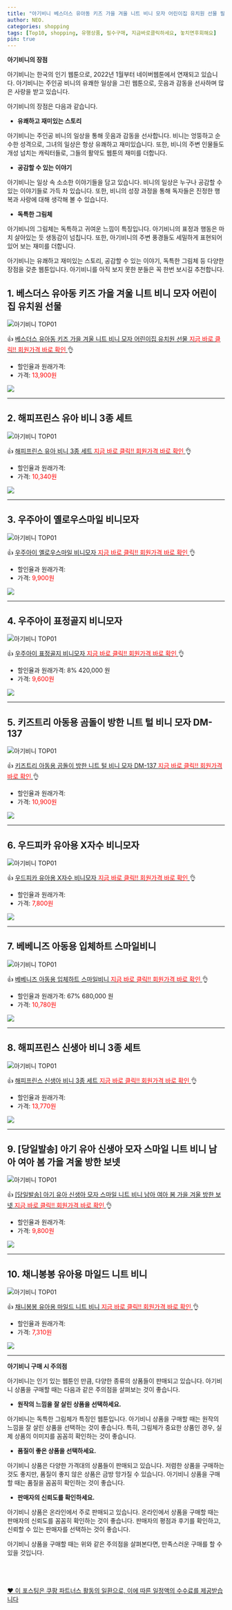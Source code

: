 ```yaml
---
title: "아기비니 베스더스 유아동 키즈 가을 겨울 니트 비니 모자 어린이집 유치원 선물 필수 필요 추천 제품 비교 최저 가격 비교 장점 구매 후기 구매평"
author: NEO.
categories: shopping
tags: [Top10, shopping, 유행상품, 필수구매, 지금바로클릭하세요, 놓치면후회해요]
pin: true
---
```

**아기비니의 장점**

아기비니는 한국의 인기 웹툰으로, 2022년 1월부터 네이버웹툰에서 연재되고 있습니다. 아기비니는 주인공 비니의 유쾌한 일상을 그린 웹툰으로, 웃음과 감동을 선사하며 많은 사랑을 받고 있습니다.

아기비니의 장점은 다음과 같습니다.

* **유쾌하고 재미있는 스토리**

아기비니는 주인공 비니의 일상을 통해 웃음과 감동을 선사합니다. 비니는 엉뚱하고 순수한 성격으로, 그녀의 일상은 항상 유쾌하고 재미있습니다. 또한, 비니의 주변 인물들도 개성 넘치는 캐릭터들로, 그들의 활약도 웹툰의 재미를 더합니다.

* **공감할 수 있는 이야기**

아기비니는 일상 속 소소한 이야기들을 담고 있습니다. 비니의 일상은 누구나 공감할 수 있는 이야기들로 가득 차 있습니다. 또한, 비니의 성장 과정을 통해 독자들은 진정한 행복과 사랑에 대해 생각해 볼 수 있습니다.

* **독특한 그림체**

아기비니의 그림체는 독특하고 귀여운 느낌이 특징입니다. 아기비니의 표정과 행동은 마치 살아있는 듯 생동감이 넘칩니다. 또한, 아기비니의 주변 풍경들도 세밀하게 표현되어 있어 보는 재미를 더합니다.

아기비니는 유쾌하고 재미있는 스토리, 공감할 수 있는 이야기, 독특한 그림체 등 다양한 장점을 갖춘 웹툰입니다. 아기비니를 아직 보지 못한 분들은 꼭 한번 보시길 추천합니다.

   

## 1. 베스더스 유아동 키즈 가을 겨울 니트 비니 모자 어린이집 유치원 선물

![아기비니 TOP01](https://thumbnail6.coupangcdn.com/thumbnails/remote/490x490ex/image/vendor_inventory/f92b/84ff5a29d56fcb15cd79408f4ecb502689413db416c90e3c032fd0cf1a57.jpg)


👍 [베스더스 유아동 키즈 가을 겨울 니트 비니 모자 어린이집 유치원 선물 <font color=red> 지금 바로 클릭!! 회원가격 바로 확인 </font> ](https://link.coupang.com/re/AFFSDP?lptag=AF3617701&subid=GithubCoopas&pageKey=6783767444&traceid=V0-153&itemId=15962455421&vendorItemId=86951885835) 👌 


- 할인율과 원래가격: 
- 가격: <span style='color:red'>13,900원</span>

[![](/discount_price.png)](https://link.coupang.com/re/AFFSDP?lptag=AF3617701&subid=GithubCoopas&pageKey=6783767444&traceid=V0-153&itemId=15962455421&vendorItemId=86951885835)

---


   

## 2. 해피프린스 유아 비니 3종 세트

![아기비니 TOP01](https://thumbnail6.coupangcdn.com/thumbnails/remote/490x490ex/image/retail/images/2457878151778787-55504655-e900-41b9-bde8-3c86dffe3ca1.jpg)


👍 [해피프린스 유아 비니 3종 세트 <font color=red> 지금 바로 클릭!! 회원가격 바로 확인 </font> ](https://link.coupang.com/re/AFFSDP?lptag=AF3617701&subid=GithubCoopas&pageKey=1629823809&traceid=V0-153&itemId=2780163966&vendorItemId=70769942463) 👌 


- 할인율과 원래가격: 
- 가격: <span style='color:red'>10,340원</span>

[![](/discount_price.png)](https://link.coupang.com/re/AFFSDP?lptag=AF3617701&subid=GithubCoopas&pageKey=1629823809&traceid=V0-153&itemId=2780163966&vendorItemId=70769942463)

---


   

## 3. 우주아이 옐로우스마일 비니모자

![아기비니 TOP01](https://thumbnail6.coupangcdn.com/thumbnails/remote/490x490ex/image/retail/images/2020/09/08/23/4/1f0302a4-0671-4854-a094-231cc085fc41.jpg)


👍 [우주아이 옐로우스마일 비니모자 <font color=red> 지금 바로 클릭!! 회원가격 바로 확인 </font> ](https://link.coupang.com/re/AFFSDP?lptag=AF3617701&subid=GithubCoopas&pageKey=2093749528&traceid=V0-153&itemId=3556626054&vendorItemId=71542499639) 👌 


- 할인율과 원래가격: 
- 가격: <span style='color:red'>9,900원</span>

[![](/discount_price.png)](https://link.coupang.com/re/AFFSDP?lptag=AF3617701&subid=GithubCoopas&pageKey=2093749528&traceid=V0-153&itemId=3556626054&vendorItemId=71542499639)

---


   

## 4. 우주아이 표정골지 비니모자

![아기비니 TOP01](https://thumbnail7.coupangcdn.com/thumbnails/remote/490x490ex/image/retail/images/2020/09/08/23/1/efbfff24-00bb-4560-9915-452c623ae626.jpg)


👍 [우주아이 표정골지 비니모자 <font color=red> 지금 바로 클릭!! 회원가격 바로 확인 </font> ](https://link.coupang.com/re/AFFSDP?lptag=AF3617701&subid=GithubCoopas&pageKey=2093749198&traceid=V0-153&itemId=3556625486&vendorItemId=71542499059) 👌 


- 할인율과 원래가격: 8%  420,000   원
- 가격: <span style='color:red'>9,600원</span>

[![](/discount_price.png)](https://link.coupang.com/re/AFFSDP?lptag=AF3617701&subid=GithubCoopas&pageKey=2093749198&traceid=V0-153&itemId=3556625486&vendorItemId=71542499059)

---


   

## 5. 키즈트리 아동용 곰돌이 방한 니트 털 비니 모자 DM-137

![아기비니 TOP01](https://thumbnail6.coupangcdn.com/thumbnails/remote/490x490ex/image/rs_quotation_api/sk2po7qf/3eccefde9d3c45a8b6b903350dd75a5a.jpg)


👍 [키즈트리 아동용 곰돌이 방한 니트 털 비니 모자 DM-137 <font color=red> 지금 바로 클릭!! 회원가격 바로 확인 </font> ](https://link.coupang.com/re/AFFSDP?lptag=AF3617701&subid=GithubCoopas&pageKey=6927829898&traceid=V0-153&itemId=16753315116&vendorItemId=83934888089) 👌 


- 할인율과 원래가격: 
- 가격: <span style='color:red'>10,900원</span>

[![](/discount_price.png)](https://link.coupang.com/re/AFFSDP?lptag=AF3617701&subid=GithubCoopas&pageKey=6927829898&traceid=V0-153&itemId=16753315116&vendorItemId=83934888089)

---


   

## 6. 우드피카 유아용 X자수 비니모자

![아기비니 TOP01](https://thumbnail8.coupangcdn.com/thumbnails/remote/490x490ex/image/vendor_inventory/89b1/d8aa6a696e705926a3da97603eddc6646c13a7e9652038a0c9131995e198.jpg)


👍 [우드피카 유아용 X자수 비니모자 <font color=red> 지금 바로 클릭!! 회원가격 바로 확인 </font> ](https://link.coupang.com/re/AFFSDP?lptag=AF3617701&subid=GithubCoopas&pageKey=6784583356&traceid=V0-153&itemId=15966760316&vendorItemId=83174445396) 👌 


- 할인율과 원래가격: 
- 가격: <span style='color:red'>7,800원</span>

[![](/discount_price.png)](https://link.coupang.com/re/AFFSDP?lptag=AF3617701&subid=GithubCoopas&pageKey=6784583356&traceid=V0-153&itemId=15966760316&vendorItemId=83174445396)

---


   

## 7. 베베니즈 아동용 입체하트 스마일비니

![아기비니 TOP01](https://thumbnail7.coupangcdn.com/thumbnails/remote/490x490ex/image/rs_quotation_api/q5pyoddr/fc26509d2a614cfc8f38dfeee5c272ac.jpg)


👍 [베베니즈 아동용 입체하트 스마일비니 <font color=red> 지금 바로 클릭!! 회원가격 바로 확인 </font> ](https://link.coupang.com/re/AFFSDP?lptag=AF3617701&subid=GithubCoopas&pageKey=6801501435&traceid=V0-153&itemId=16057030443&vendorItemId=84689233693) 👌 


- 할인율과 원래가격: 67%  680,000   원
- 가격: <span style='color:red'>10,780원</span>

[![](/discount_price.png)](https://link.coupang.com/re/AFFSDP?lptag=AF3617701&subid=GithubCoopas&pageKey=6801501435&traceid=V0-153&itemId=16057030443&vendorItemId=84689233693)

---


   

## 8. 해피프린스 신생아 비니 3종 세트

![아기비니 TOP01](https://thumbnail9.coupangcdn.com/thumbnails/remote/490x490ex/image/retail/images/2208612575198271-7735c34d-77ef-46be-af13-39f0c9954ba8.jpg)


👍 [해피프린스 신생아 비니 3종 세트 <font color=red> 지금 바로 클릭!! 회원가격 바로 확인 </font> ](https://link.coupang.com/re/AFFSDP?lptag=AF3617701&subid=GithubCoopas&pageKey=1629835335&traceid=V0-153&itemId=2780180268&vendorItemId=70769942787) 👌 


- 할인율과 원래가격: 
- 가격: <span style='color:red'>13,770원</span>

[![](/discount_price.png)](https://link.coupang.com/re/AFFSDP?lptag=AF3617701&subid=GithubCoopas&pageKey=1629835335&traceid=V0-153&itemId=2780180268&vendorItemId=70769942787)

---


   

## 9. [당일발송] 아기 유아 신생아 모자 스마일 니트 비니 남아 여아 봄 가을 겨울 방한 보넷

![아기비니 TOP01](https://thumbnail7.coupangcdn.com/thumbnails/remote/490x490ex/image/vendor_inventory/d5ac/b9aea1908965be130184bf6a46a5f39718696bf09318f21d86059e913912.jpg)


👍 [[당일발송] 아기 유아 신생아 모자 스마일 니트 비니 남아 여아 봄 가을 겨울 방한 보넷 <font color=red> 지금 바로 클릭!! 회원가격 바로 확인 </font> ](https://link.coupang.com/re/AFFSDP?lptag=AF3617701&subid=GithubCoopas&pageKey=7667705527&traceid=V0-153&itemId=20445939071&vendorItemId=87526480157) 👌 


- 할인율과 원래가격: 
- 가격: <span style='color:red'>9,800원</span>

[![](/discount_price.png)](https://link.coupang.com/re/AFFSDP?lptag=AF3617701&subid=GithubCoopas&pageKey=7667705527&traceid=V0-153&itemId=20445939071&vendorItemId=87526480157)

---


   

## 10. 채니봉봉 유아용 마일드 니트 비니

![아기비니 TOP01](https://thumbnail8.coupangcdn.com/thumbnails/remote/490x490ex/image/retail/images/2019/10/29/18/4/c5959e71-1299-4066-b3f1-5635fcd6ef1e.jpg)


👍 [채니봉봉 유아용 마일드 니트 비니 <font color=red> 지금 바로 클릭!! 회원가격 바로 확인 </font> ](https://link.coupang.com/re/AFFSDP?lptag=AF3617701&subid=GithubCoopas&pageKey=329389371&traceid=V0-153&itemId=1053168610&vendorItemId=5521815262) 👌 


- 할인율과 원래가격: 
- 가격: <span style='color:red'>7,310원</span>

[![](/discount_price.png)](https://link.coupang.com/re/AFFSDP?lptag=AF3617701&subid=GithubCoopas&pageKey=329389371&traceid=V0-153&itemId=1053168610&vendorItemId=5521815262)

---
**아기비니 구매 시 주의점**

아기비니는 인기 있는 웹툰인 만큼, 다양한 종류의 상품들이 판매되고 있습니다. 아기비니 상품을 구매할 때는 다음과 같은 주의점을 살펴보는 것이 좋습니다.

* **원작의 느낌을 잘 살린 상품을 선택하세요.**

아기비니는 독특한 그림체가 특징인 웹툰입니다. 아기비니 상품을 구매할 때는 원작의 느낌을 잘 살린 상품을 선택하는 것이 좋습니다. 특히, 그림체가 중요한 상품인 경우, 실제 상품의 이미지를 꼼꼼히 확인하는 것이 좋습니다.

* **품질이 좋은 상품을 선택하세요.**

아기비니 상품은 다양한 가격대의 상품들이 판매되고 있습니다. 저렴한 상품을 구매하는 것도 좋지만, 품질이 좋지 않은 상품은 금방 망가질 수 있습니다. 아기비니 상품을 구매할 때는 품질을 꼼꼼히 확인하는 것이 좋습니다.

* **판매자의 신뢰도를 확인하세요.**

아기비니 상품은 온라인에서 주로 판매되고 있습니다. 온라인에서 상품을 구매할 때는 판매자의 신뢰도를 꼼꼼히 확인하는 것이 좋습니다. 판매자의 평점과 후기를 확인하고, 신뢰할 수 있는 판매자를 선택하는 것이 좋습니다.

아기비니 상품을 구매할 때는 위와 같은 주의점을 살펴본다면, 만족스러운 구매를 할 수 있을 것입니다.<br><br><br><br><br> [ ❤  이 포스팅은 쿠팡 파트너스 활동의 일환으로, 이에 따른 일정액의 수수료를 제공받습니다](https://link.coupang.com/a/bcEFyh)